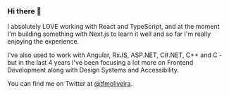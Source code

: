 ### Hi there 👋

I absolutely LOVE working with React and TypeScript, and at the moment I'm building something with Next.js to learn it well and so far I'm really enjoying the experience.

I've also used to work with Angular, RxJS, ASP.NET, C#.NET, C++ and C - but in the last 4 years I've been focusing a lot more on Frontend Development along with Design Systems and Accessibility.

You can find me on Twitter at [@tfmoliveira](https://twitter.com/tfmoliveira).
